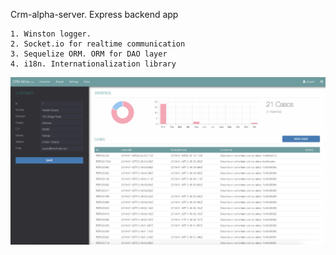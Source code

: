 Crm-alpha-server. Express backend app

    1. Winston logger.
    2. Socket.io for realtime communication
    3. Sequelize ORM. ORM for DAO layer
    4. i18n. Internationalization library

![Alt text](app/docs/screenshot.png?raw=true "Snapshot")